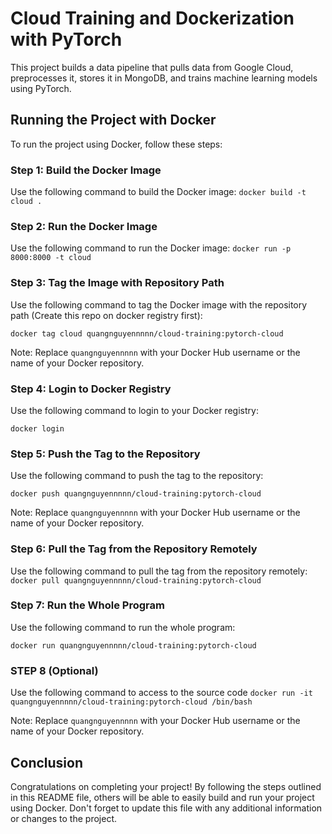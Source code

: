 # Cloud Training and Dockerization with PyTorch 

This project builds a data pipeline that pulls data from Google Cloud, preprocesses it, stores it in MongoDB, and trains machine learning models using PyTorch.

## Running the Project with Docker

To run the project using Docker, follow these steps:

### Step 1: Build the Docker Image

Use the following command to build the Docker image:
`docker build -t cloud .`

### Step 2: Run the Docker Image

Use the following command to run the Docker image:
`docker run -p 8000:8000 -t cloud`

### Step 3: Tag the Image with Repository Path

Use the following command to tag the Docker image with the repository path (Create this repo on docker registry first):

`docker tag cloud quangnguyennnnn/cloud-training:pytorch-cloud`

Note: Replace `quangnguyennnnn` with your Docker Hub username or the name of your Docker repository.

### Step 4: Login to Docker Registry

Use the following command to login to your Docker registry:

`docker login`

### Step 5: Push the Tag to the Repository

Use the following command to push the tag to the repository:

`docker push quangnguyennnnn/cloud-training:pytorch-cloud`

Note: Replace `quangnguyennnnn` with your Docker Hub username or the name of your Docker repository.

### Step 6: Pull the Tag from the Repository Remotely

Use the following command to pull the tag from the repository remotely:
`docker pull quangnguyennnnn/cloud-training:pytorch-cloud`

### Step 7: Run the Whole Program

Use the following command to run the whole program:

`docker run quangnguyennnnn/cloud-training:pytorch-cloud`

### STEP 8 (Optional) ###
Use the following command to access to the source code
`docker run -it quangnguyennnnn/cloud-training:pytorch-cloud /bin/bash`

Note: Replace `quangnguyennnnn` with your Docker Hub username or the name of your Docker repository.

## Conclusion

Congratulations on completing your project! By following the steps outlined in this README file, others will be able to easily build and run your project using Docker. Don't forget to update this file with any additional information or changes to the project.
